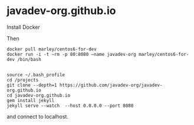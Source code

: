 # javadev-org.github.io

Install Docker

Then

    docker pull marley/centos6-for-dev
    docker run -i -t –rm -p 80:8080 –name javadev-org marley/centos6-for-dev /bin/bash
    

    source ~/.bash_profile
    cd /projects
    git clone --depth=1 https://github.com/javadev-org/javadev-org.github.io
    cd javadev-org.github.io
    gem install jekyll 
    jekyll serve --watch  --host 0.0.0.0 --port 8080

and connect to localhost.
